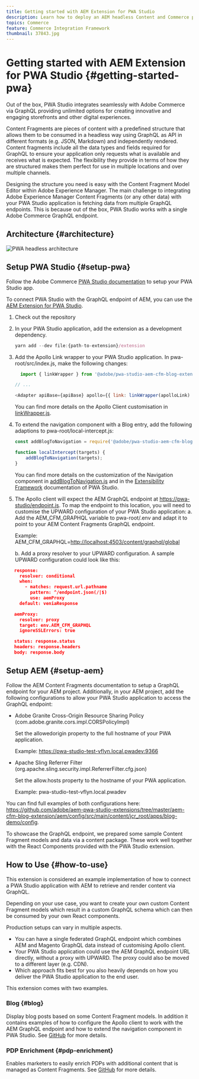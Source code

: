 ```yaml
---
title: Getting started with AEM Extension for PWA Studio
description: Learn how to deploy an AEM headless Content and Commerce project with PWA Studio.
topics: Commerce
feature: Commerce Integration Framework
thumbnail: 37843.jpg
---
```


# Getting started with AEM Extension for PWA Studio {#getting-started-pwa}

Out of the box, PWA Studio integrates seamlessly with Adobe Commerce via GraphQL providing unlimited options for creating innovative and engaging storefronts and other digital experiences.

Content Fragments are pieces of content with a predefined structure that allows them to be consumed in a headless way using GraphQL as API in different formats (e.g. JSON, Markdown) and independently rendered. Content fragments include all the data types and fields required for GraphQL to ensure your application only requests what is available and receives what is expected. The flexibility they provide in terms of how they are structured makes them perfect for use in multiple locations and over multiple channels.

Designing the structure you need is easy with the Content Fragment Model Editor within Adobe Experience Manager. The main challenge to integrating Adobe Experience Manager Content Fragments (or any other data) with your PWA Studio application is fetching data from multiple GraphQL endpoints. This is because out of the box, PWA Studio works with a single Adobe Commerce GraphQL endpoint.

## Architecture {#architecture}

![PWA headless architecture](/help/commerce/cif/assets/PWA-Studio_Architecture.png)

## Setup PWA Studio {#setup-pwa}

Follow the Adobe Commerce [PWA Studio documentation](https://magento.github.io/pwa-studio/tutorials/) to setup your PWA Studio app.

To connect PWA Studio with the GraphQL endpoint of AEM, you can use the [AEM Extension for PWA Studio](https://github.com/adobe/aem-pwa-studio-extensions).

1. Check out the repository

1. In your PWA Studio application, add the extension as a development dependency.

   ```javascript
   yarn add --dev file:{path-to-extension}/extension
   ```

1. Add the Apollo Link wrapper to your PWA Studio application. In pwa-root/src/index.js, make the following changes:

   ```javascript
     import { linkWrapper } from '@adobe/pwa-studio-aem-cfm-blog-extension';
   
   // ...
   
   <Adapter apiBase={apiBase} apollo={{ link: linkWrapper(apolloLink) }} store={store}>
   ```

   You can find more details on the Apollo Client customisation in [linkWrapper.js](https://github.com/adobe/aem-pwa-studio-extensions/blob/master/aem-cfm-blog-extension/extension/src/linkWrapper.js).

1. To extend the navigation component with a Blog entry, add the following adaptions to pwa-root/local-intercept.js:

   ```javascript
   const addBlogToNavigation = require('@adobe/pwa-studio-aem-cfm-blog-extension/src/addBlogToNavigation');

   function localIntercept(targets) {
       addBlogToNavigation(targets);
   }    
   ```

   You can find more details on the customization of the Navigation component in [addBlogToNavigation.js](https://github.com/adobe/aem-pwa-studio-extensions/blob/master/aem-cfm-blog-extension/extension/src/addBlogToNavigation.js) and in the [Extensibility Framework](https://magento.github.io/pwa-studio/pwa-buildpack/extensibility-framework/) documentation of PWA Studio.

1. The Apollo client will expect the AEM GraphQL endpoint at <https://pwa-studio/endpoint.js>. To map the endpoint to this location, you will need to customise the UPWARD configuration of your PWA Studio application:
   a. Add the AEM_CFM_GRAPHQL variable to pwa-root/.env and adapt it to point to your AEM Content Fragments GraphQL endpoint.

   Example: AEM_CFM_GRAPHQL=<http://localhost:4503/content/graphql/global>

   b. Add a proxy resolver to your UPWARD configuration. A sample UPWARD configuration could look like this:

```json
   response:
     resolver: conditional
     when:
       - matches: request.url.pathname
         pattern: ^/endpoint.json(/|$)
         use: aemProxy
     default: veniaResponse

   aemProxy:
     resolver: proxy
     target: env.AEM_CFM_GRAPHQL
     ignoreSSLErrors: true

   status: response.status
   headers: response.headers
   body: response.body
```

## Setup AEM {#setup-aem}

Follow the AEM Content Fragments documentation to setup a GraphQL endpoint for your AEM project. Additionally, in your AEM project, add the following configurations to allow your PWA Studio application to access the GraphQL endpoint:

* Adobe Granite Cross-Origin Resource Sharing Policy (com.adobe.granite.cors.impl.CORSPolicyImpl)

   Set the allowedorigin property to the full hostname of your PWA application.

   Example:  <https://pwa-studio-test-vflyn.local.pwadev:9366>

* Apache Sling Referrer Filter (org.apache.sling.security.impl.ReferrerFilter.cfg.json)

   Set the allow.hosts property to the hostname of your PWA application.

   Example: pwa-studio-test-vflyn.local.pwadev

You can find full examples of both configurations here: <https://github.com/adobe/aem-pwa-studio-extensions/tree/master/aem-cfm-blog-extension/aem/config/src/main/content/jcr_root/apps/blog-demo/config>.

To showcase the GraphQL endpoint, we prepared some sample Content Fragment models and data via a content package. These work well together with the React Components provided with the PWA Studio extension.

## How to Use {#how-to-use}

This extension is considered an example implementation of how to connect a PWA Studio application with AEM to retrieve and render content via GraphQL.

Depending on your use case, you want to create your own custom Content Fragment models which result in a custom GraphQL schema which can then be consumed by your own React components.

Production setups can vary in multiple aspects.

* You can have a single federated GraphQL endpoint which combines AEM and Magento GraphQL data instead of customising Apollo client.
* Your PWA Studio application could use the AEM GraphQL endpoint URL directly, without a proxy with UPWARD. The proxy could also be moved to a different layer (e.g. CDN).
* Which approach fits best for you also heavily depends on how you deliver the PWA Studio application to the end user.

This extension comes with two examples.

### Blog {#blog}

Display blog posts based on some Content Fragment models. In addition it contains examples of how to configure the Apollo client to work with the AEM GraphQL endpoint and how to extend the navigation component in PWA Studio. See [GitHub](https://github.com/adobe/aem-pwa-studio-extensions/tree/master/aem-cfm-blog-extension) for more details.

### PDP Enrichment {#pdp-enrichment}

Enables marketers to easily enrich PDPs with additional content that is managed as Content Fragments.  See [GitHub](https://github.com/adobe/aem-pwa-studio-extensions/tree/master/aem-cif-product-page-extension) for more details.
